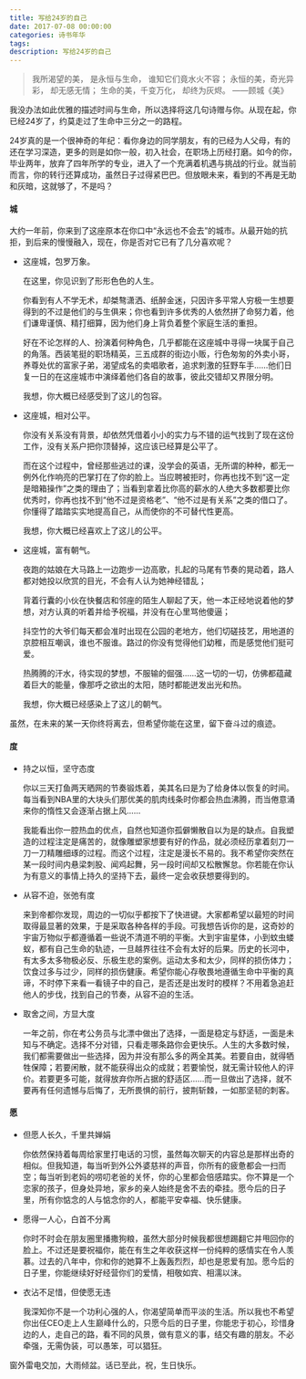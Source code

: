 ```yaml
---
title: 写给24岁的自己
date: 2017-07-08 00:00:00
categories: 诗书年华
tags: 
description: 写给24岁的自己
---
```


> 我所渴望的美，
> 是永恒与生命，
> 谁知它们竟水火不容；
> 永恒的美，奇光异彩，
> 却无感无情；
> 生命的美，千变万化，
> 却终为灰烬。 
> ——顾城《美》

我没办法如此优雅的描述时间与生命，所以选择将这几句诗赠与你。从现在起，你已经24岁了，约莫走过了生命中三分之一的路程。

24岁真的是一个很神奇的年纪：看你身边的同学朋友，有的已经为人父母，有的还在学习深造，更多的则是如你一般，初入社会，在职场上历经打磨。如今的你，毕业两年，放弃了四年所学的专业，进入了一个充满着机遇与挑战的行业。就当前而言，你的转行还算成功，虽然日子过得紧巴巴。但放眼未来，看到的不再是无助和灰暗，这就够了，不是吗？

#### 城

大约一年前，你来到了这座原本在你口中“永远也不会去”的城市。从最开始的抗拒，到后来的慢慢融入，现在，你是否对它已有了几分喜欢呢？

- 这座城，包罗万象。

  在这里，你见识到了形形色色的人生。

  你看到有人不学无术，却桀骜潇洒、纸醉金迷，只因许多平常人穷极一生想要得到的不过是他们的与生俱来；你也看到许多优秀的人依然拼了命努力着，他们谦卑谨慎、精打细算，因为他们身上背负着整个家庭生活的重担。

  好在不论怎样的人、扮演着何种角色，几乎都能在这座城中寻得一块属于自己的角落。西装笔挺的职场精英，三五成群的街边小贩，行色匆匆的外卖小哥，养尊处优的富家子弟，渴望成名的卖唱歌者，追求刺激的狂野车手……他们日复一日的在这座城市中演绎着他们各自的故事，彼此交错却又界限分明。

  我想，你大概已经感受到了这儿的包容。


- 这座城，相对公平。

  你没有关系没有背景，却依然凭借着小小的实力与不错的运气找到了现在这份工作，没有关系户把你顶替掉，这应该已经算是公平了。

  而在这个过程中，曾经那些逃过的课，没学会的英语，无所谓的种种，都无一例外化作响亮的巴掌打在了你的脸上。当应聘被拒时，你再也找不到“这一定是暗箱操作”之类的理由了；当看到拿着比你高的薪水的人绝大多数都要比你优秀时，你再也找不到“他不过是资格老”、“他不过是有关系”之类的借口了。你懂得了踏踏实实地提高自己，从而使你的不可替代性更高。

  我想，你大概已经喜欢上了这儿的公平。

- 这座城，富有朝气。

  夜跑的姑娘在大马路上一边跑步一边高歌，扎起的马尾有节奏的晃动着，路人都对她投以欣赏的目光，不会有人认为她神经错乱；

  背着行囊的小伙在快餐店和邻座的陌生人聊起了天，他一本正经地说着他的梦想，对方认真的听着并给予祝福，并没有在心里骂他傻逼；

  抖空竹的大爷们每天都会准时出现在公园的老地方，他们切磋技艺，用地道的京腔相互嘲讽，谁也不服谁。路过的你没有觉得他们幼稚，而是感觉他们挺可爱。

  热腾腾的汗水，待实现的梦想，不服输的倔强……这一切的一切，仿佛都蕴藏着巨大的能量，像那呼之欲出的太阳，随时都能迸发出光和热。

  我想，你大概已经感染上了这儿的朝气。

虽然，在未来的某一天你终将离去，但希望你能在这里，留下奋斗过的痕迹。

#### 度

- 持之以恒，坚守态度

  你以三天打鱼两天晒网的节奏锻炼着，美其名曰是为了给身体以恢复的时间。每当看到NBA里的大块头们那优美的肌肉线条时你都会热血沸腾，而当倦意涌来你的惰性又会逐渐占据上风……

  我能看出你一腔热血的优点，自然也知道你孤僻懒散自以为是的缺点。自我塑造的过程注定是痛苦的，就像雕塑家想要有好的作品，就必须经历拿着刻刀一刀一刀精雕细琢的过程。而这个过程，注定是漫长不易的。我不希望你突然在某一段时间内悬梁刺股、闻鸡起舞，另一段时间却又松散懈怠。你若能在你认为有意义的事情上持久的坚持下去，最终一定会收获想要得到的。


- 从容不迫，张弛有度

  来到帝都你发现，周边的一切似乎都按下了快进键。大家都希望以最短的时间取得最显著的效果，于是采取各种各样的手段。可我想告诉你的是，这奇妙的宇宙万物似乎都遵循着一些说不清道不明的平衡。大到宇宙星体，小到蚊虫蝼蚁，都有自己生命的轨迹，一旦越界往往不会有太好的后果。历史的长河中，有太多太多物极必反、乐极生悲的案例。运动太多和太少，同样的损伤体力；饮食过多与过少，同样的损伤健康。希望你能心存敬畏地遵循生命中平衡的真谛，不时停下来看一看镜子中的自己，是否还是出发时的模样？不用着急追赶他人的步伐，找到自己的节奏，从容不迫的生活。


- 取舍之间，方显大度

  一年之前，你在考公务员与北漂中做出了选择，一面是稳定与舒适，一面是未知与不确定。选择不分对错，只看走哪条路你会更快乐。人生的大多数时候，我们都需要做出一些选择，因为并没有那么多的两全其美。若要自由，就得牺牲保障；若要闲散，就不能获得出众的成就；若要愉悦，就无需计较他人的评价。若要更多可能，就得放弃你所占据的舒适区……而一旦做出了选择，就不要再有任何遗憾与后悔了，无所畏惧的前行，披荆斩棘，一如那坚韧的刺客。

#### 愿

- 但愿人长久，千里共婵娟

  你依然保持着每周给家里打电话的习惯，虽然每次聊天的内容总是那样出奇的相似。但我知道，每当听到外公外婆慈祥的声音，你所有的疲惫都会一扫而空；每当听到老妈的唠叨老爸的关怀，你的心里都会倍感踏实。你不算是一个恋家的孩子，但身处异地，家乡的亲人始终是舍不去的牵挂。愿今后的日子里，所有你惦念的人与惦念你的人，都能平安幸福、快乐健康。


- 愿得一人心，白首不分离

  你时不时会在朋友圈里播撒狗粮，虽然大部分时候我都很想踢翻它并甩回你的脸上。不过还是要祝福你，能在有生之年收获这样一份纯粹的感情实在令人羡慕。过去的八年中，你和你的她算不上轰轰烈烈，却也是恩爱有加。愿今后的日子里，你能继续好好经营你们的爱情，相敬如宾、相濡以沫。


- 衣沾不足惜，但使愿无违

  我深知你不是一个功利心强的人，你渴望简单而平淡的生活。所以我也不希望你出任CEO走上人生巅峰什么的，只愿今后的日子里，你能忠于初心，珍惜身边的人，走自己的路，看不同的风景，做有意义的事，结交有趣的朋友。不必牵强，无需伪装，可以愚笨，可以猖狂。



窗外雷电交加，大雨倾盆。话已至此，祝，生日快乐。